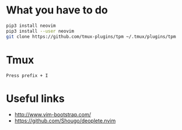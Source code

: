 # What you have to do

```bash
pip3 install neovim
pip3 install --user neovim
git clone https://github.com/tmux-plugins/tpm ~/.tmux/plugins/tpm
```

# Tmux

```tmux
Press prefix + I
```

# Useful links
 - http://www.vim-bootstrap.com/
 - https://github.com/Shougo/deoplete.nvim
